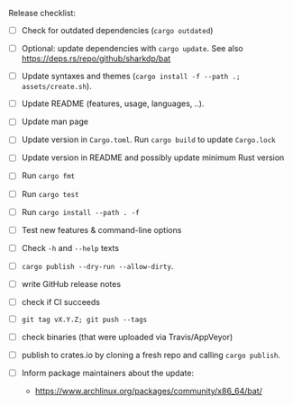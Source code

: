 Release checklist:

- [ ] Check for outdated dependencies (`cargo outdated`)
- [ ] Optional: update dependencies with `cargo update`.
      See also https://deps.rs/repo/github/sharkdp/bat
- [ ] Update syntaxes and themes (`cargo install -f --path .; assets/create.sh`).
- [ ] Update README (features, usage, languages, ..).
- [ ] Update man page


- [ ] Update version in `Cargo.toml`. Run `cargo build` to update `Cargo.lock`
- [ ] Update version in README and possibly update minimum Rust version
- [ ] Run `cargo fmt`
- [ ] Run `cargo test`
- [ ] Run `cargo install --path . -f`
- [ ] Test new features & command-line options
- [ ] Check `-h` and `--help` texts


- [ ] `cargo publish --dry-run --allow-dirty`.
- [ ] write GitHub release notes
- [ ] check if CI succeeds
- [ ] `git tag vX.Y.Z; git push --tags`
- [ ] check binaries (that were uploaded via Travis/AppVeyor)
- [ ] publish to crates.io by cloning a fresh repo and calling `cargo publish`.
- [ ] Inform package maintainers about the update:
    - https://www.archlinux.org/packages/community/x86_64/bat/
